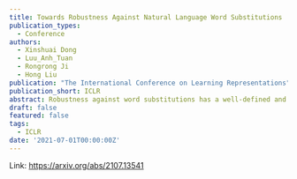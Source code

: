 ```yaml
---
title: Towards Robustness Against Natural Language Word Substitutions
publication_types:
  - Conference
authors:
  - Xinshuai Dong
  - Luu_Anh_Tuan
  - Rongrong Ji
  - Hong Liu
publication: "The International Conference on Learning Representations"
publication_short: ICLR
abstract: Robustness against word substitutions has a well-defined and widely acceptable form, i.e., using semantically similar words as substitutions, and thus it is considered as a fundamental stepping-stone towards broader robustness in natural language processing. Previous defense methods capture word substitutions in vector space by using either l2-ball or hyper-rectangle, which results in perturbation sets that are not inclusive enough or unnecessarily large, and thus impedes mimicry of worst cases for robust training. In this paper, we introduce a novel \textit{Adversarial Sparse Convex Combination} (ASCC) method. We model the word substitution attack space as a convex hull and leverages a regularization term to enforce perturbation towards an actual substitution, thus aligning our modeling better with the discrete textual space. Based on the ASCC method, we further propose ASCC-defense, which leverages ASCC to generate worst-case perturbations and incorporates adversarial training towards robustness. Experiments show that ASCC-defense outperforms the current state-of-the-arts in terms of robustness on two prevailing NLP tasks, \emph{i.e.}, sentiment analysis and natural language inference, concerning several attacks across multiple model architectures. Besides, we also envision a new class of defense towards robustness in NLP, where our robustly trained word vectors can be plugged into a normally trained model and enforce its robustness without applying any other defense techniques.
draft: false
featured: false
tags:
  - ICLR
date: '2021-07-01T00:00:00Z'
---
```

Link: https://arxiv.org/abs/2107.13541